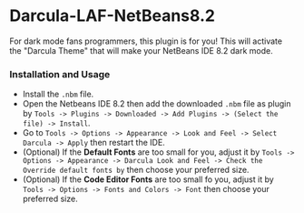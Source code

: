 # Darcula-LAF-NetBeans8.2

For dark mode fans programmers, this plugin is for you! This will activate the "Darcula Theme" that will make your NetBeans IDE 8.2 dark mode.

### Installation and Usage

- Install the `.nbm` file.
- Open the Netbeans IDE 8.2 then add the downloaded `.nbm` file as plugin by `Tools -> Plugins -> Downloaded -> Add Plugins -> (Select the file) -> Install`.
- Go to `Tools -> Options -> Appearance -> Look and Feel -> Select Darcula -> Apply` then restart the IDE.
- (Optional) If the **Default Fonts** are too small for you, adjust it by `Tools -> Options -> Appearance -> Darcula Look and Feel -> Check the Override default fonts by` then choose your preferred size.
- (Optional) If the **Code Editor Fonts** are too small fo you, adjust it by `Tools -> Options -> Fonts and Colors -> Font` then choose your preferred size.
